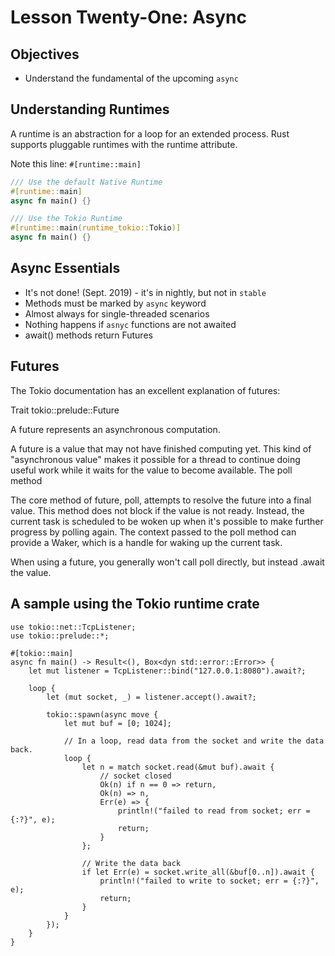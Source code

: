 
# Lesson Twenty-One: Async 

## Objectives 
- Understand the fundamental of the upcoming ``async``  


## Understanding Runtimes

A runtime is an abstraction for a loop for an extended process.  Rust supports pluggable runtimes with the runtime attribute.  

Note this line: `#[runtime::main]`

```rust
/// Use the default Native Runtime
#[runtime::main]
async fn main() {}

/// Use the Tokio Runtime
#[runtime::main(runtime_tokio::Tokio)]
async fn main() {}
```

## Async Essentials 

- It's not done! (Sept. 2019) - it's in nightly, but not in `stable`
- Methods must be marked by `async` keyword
- Almost always for single-threaded scenarios 
- Nothing happens if `asnyc` functions are not awaited
- await() methods return Futures


## Futures

The Tokio documentation has an excellent explanation of futures:

Trait tokio::prelude::Future

A future represents an asynchronous computation.

A future is a value that may not have finished computing yet. This kind of "asynchronous value" makes it possible for a thread to continue doing useful work while it waits for the value to become available.
The poll method

The core method of future, poll, attempts to resolve the future into a final value. This method does not block if the value is not ready. Instead, the current task is scheduled to be woken up when it's possible to make further progress by polling again. The context passed to the poll method can provide a Waker, which is a handle for waking up the current task.

When using a future, you generally won't call poll directly, but instead .await the value.


## A sample using the Tokio runtime crate

```rust, no_run
use tokio::net::TcpListener;
use tokio::prelude::*;

#[tokio::main]
async fn main() -> Result<(), Box<dyn std::error::Error>> {
    let mut listener = TcpListener::bind("127.0.0.1:8080").await?;

    loop {
        let (mut socket, _) = listener.accept().await?;

        tokio::spawn(async move {
            let mut buf = [0; 1024];

            // In a loop, read data from the socket and write the data back.
            loop {
                let n = match socket.read(&mut buf).await {
                    // socket closed
                    Ok(n) if n == 0 => return,
                    Ok(n) => n,
                    Err(e) => {
                        println!("failed to read from socket; err = {:?}", e);
                        return;
                    }
                };

                // Write the data back
                if let Err(e) = socket.write_all(&buf[0..n]).await {
                    println!("failed to write to socket; err = {:?}", e);
                    return;
                }
            }
        });
    }
}
```